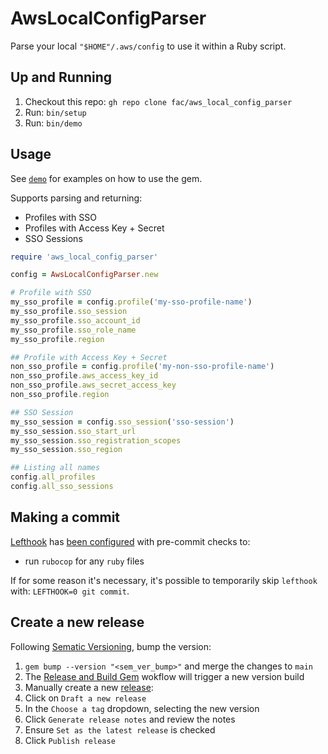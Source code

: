 # AwsLocalConfigParser

Parse your local `"$HOME"/.aws/config` to use it within a Ruby script.

## Up and Running
1. Checkout this repo: `gh repo clone fac/aws_local_config_parser`
1. Run: `bin/setup`
1. Run: `bin/demo`

## Usage
See [`demo`](./bin/demo) for examples on how to use the gem.

Supports parsing and returning:
- Profiles with SSO
- Profiles with Access Key + Secret
- SSO Sessions

``` ruby
require 'aws_local_config_parser'

config = AwsLocalConfigParser.new

# Profile with SSO
my_sso_profile = config.profile('my-sso-profile-name')
my_sso_profile.sso_session
my_sso_profile.sso_account_id
my_sso_profile.sso_role_name
my_sso_profile.region

## Profile with Access Key + Secret
non_sso_profile = config.profile('my-non-sso-profile-name')
non_sso_profile.aws_access_key_id
non_sso_profile.aws_secret_access_key
non_sso_profile.region

## SSO Session
my_sso_session = config.sso_session('sso-session')
my_sso_session.sso_start_url
my_sso_session.sso_registration_scopes
my_sso_session.sso_region

## Listing all names
config.all_profiles
config.all_sso_sessions
```

## Making a commit
[Lefthook](https://github.com/evilmartians/lefthook/) has [been configured](./lefthook.yml) with pre-commit checks to:
- run `rubocop` for any `ruby` files

If for some reason it's necessary, it's possible to temporarily skip `lefthook` with: `LEFTHOOK=0 git commit`.

## Create a new release
Following [Sematic Versioning](https://semver.org/), bump the version:
1. `gem bump --version "<sem_ver_bump>"` and merge the changes to `main`
1. The [Release and Build Gem](https://github.com/fac/aws_local_config_parser/actions/workflows/release_gem.yml) wokflow will trigger a new version build
1. Manually create a new [release](https://github.com/fac/int-env-management-module/releases):
  1. Click on `Draft a new release`
  1. In the `Choose a tag` dropdown, selecting the new version
  1. Click `Generate release notes` and review the notes
  1. Ensure `Set as the latest release` is checked
  1. Click `Publish release`
